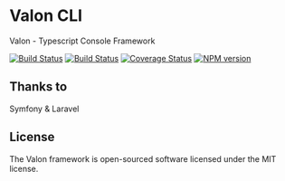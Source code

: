# Valon CLI

Valon - Typescript Console Framework

[![Build Status](https://github.com/stefanoruth/valon-cli/workflows/Build/badge.svg)](https://github.com/stefanoruth/valon-cli/actions)
[![Build Status](https://github.com/stefanoruth/valon-cli/workflows/Docs/badge.svg)](https://stefanoruth.github.io/valon-cli)
[![Coverage Status](https://coveralls.io/repos/github/stefanoruth/valon-cli/badge.svg?branch=master)](https://coveralls.io/github/stefanoruth/valon-cli?branch=master)
[![NPM version](https://img.shields.io/npm/v/valon.svg)](https://www.npmjs.com/package/valon)

## Thanks to

Symfony & Laravel

## License

The Valon framework is open-sourced software licensed under the MIT license.

